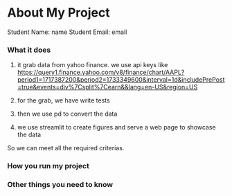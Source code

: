# About My Project

Student Name:  name
Student Email:  email

### What it does

1. it grab data from yahoo finance.
we use api keys like https://query1.finance.yahoo.com/v8/finance/chart/AAPL?period1=1717387200&period2=1733349600&interval=1d&includePrePost=true&events=div%7Csplit%7Cearn&&lang=en-US&region=US

2. for the grab, we have write tests

3. then we use pd to convert the data

4. we use streamlit to create figures and serve a web page to showcase the data

So we can meet all the required criterias.

### How you run my project


### Other things you need to know